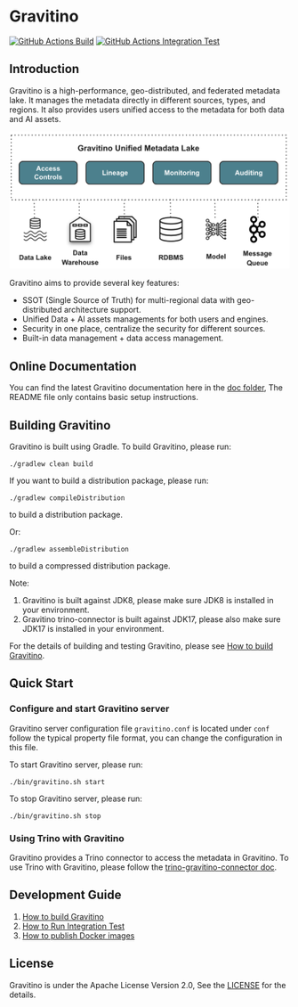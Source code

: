<!--
  Copyright 2023 Datastrato.
  This software is licensed under the Apache License version 2.
-->

# Gravitino

[![GitHub Actions Build](https://github.com/datastrato/gravitino/actions/workflows/build.yml/badge.svg)](https://github.com/datastrato/gravitino/actions/workflows/build.yml)
[![GitHub Actions Integration Test](https://github.com/datastrato/gravitino/actions/workflows/integration-test.yml/badge.svg)](https://github.com/datastrato/gravitino/actions/workflows/integration-test.yml)

## Introduction

Gravitino is a high-performance, geo-distributed, and federated metadata lake. It manages the metadata directly in different sources, types, and regions. It also provides users unified access to the metadata for both data and AI assets.

![Gravitino Architecture](docs/assets/gravitino-architecture.png)

Gravitino aims to provide several key features:

* SSOT (Single Source of Truth) for multi-regional data with geo-distributed architecture support.
* Unified Data + AI assets managements for both users and engines.
* Security in one place, centralize the security for different sources.
* Built-in data management + data access management.

## Online Documentation

You can find the latest Gravitino documentation here in the [doc folder](docs), The README file only contains basic setup instructions.

## Building Gravitino

Gravitino is built using Gradle. To build Gravitino, please run:

```shell
./gradlew clean build
```

If you want to build a distribution package, please run:

```shell
./gradlew compileDistribution
```

to build a distribution package.

Or:

```shell
./gradlew assembleDistribution
```

to build a compressed distribution package.

Note:

1. Gravitino is built against JDK8, please make sure JDK8 is installed in your environment.
2. Gravitino trino-connector is built against JDK17, please also make sure JDK17 is installed in your environment.

For the details of building and testing Gravitino, please see [How to build Gravitino](docs/how-to-build.md).

## Quick Start

### Configure and start Gravitino server

Gravitino server configuration file `gravitino.conf` is located under `conf` follow the typical property file format, you can change the configuration in this file.

To start Gravitino server, please run:

```shell
./bin/gravitino.sh start
```

To stop Gravitino server, please run:

```shell
./bin/gravitino.sh stop
```

### Using Trino with Gravitino

Gravitino provides a Trino connector to access the metadata in Gravitino. To use Trino with Gravitino, please follow the [trino-gravitino-connector doc](docs/trino-gravitino-connector.md).

## Development Guide

1. [How to build Gravitino](docs/how-to-build.md)
2. [How to Run Integration Test](docs/integration-test.md)
3. [How to publish Docker images](docs/publish-docker-images.md)

## License
Gravitino is under the Apache License Version 2.0, See the [LICENSE](LICENSE) for the details.